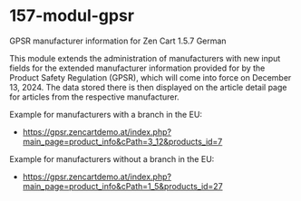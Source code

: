 # 157-modul-gpsr
GPSR manufacturer information for Zen Cart 1.5.7 German

This module extends the administration of manufacturers with new input fields for the extended manufacturer information provided for by the Product Safety Regulation (GPSR), which will come into force on December 13, 2024.
The data stored there is then displayed on the article detail page for articles from the respective manufacturer.

Example for manufacturers with a branch in the EU:
* https://gpsr.zencartdemo.at/index.php?main_page=product_info&cPath=3_12&products_id=7

Example for manufacturers without a branch in the EU:
* https://gpsr.zencartdemo.at/index.php?main_page=product_info&cPath=1_5&products_id=27